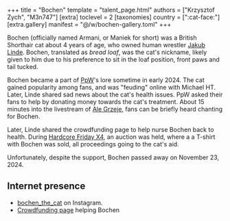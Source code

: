 +++
title = "Bochen"
template = "talent_page.html"
authors = ["Krzysztof Zych", "M3n747"]
[extra]
toclevel = 2
[taxonomies]
country = [":cat-face:"]
[extra.gallery]
manifest = "@/w/bochen-gallery.toml"
+++

Bochen (officially named Armani, or Maniek for short) was a British Shorthair cat about 4 years of age, who owned human wrestler [Jakub Linde](@/w/jakub-linde.md). Bochen, translated as _bread loaf_, was the cat's nickname, likely given to him due to his preference to sit in the loaf position, front paws and tail tucked.

Bochen became a part of [PpW](@/o/ppw.md)'s lore sometime in early 2024. The cat gained popularity among fans, and was "feuding" online with Michael HT.
Later, Linde shared sad news about the cat's health issues.
PpW asked their fans to help by donating money towards the cat's treatment.
About 15 minutes into the livestream of [Ale Grzeje](@/e/ppw/2024-07-13-ppw-ale-grzeje.md), fans can be briefly heard chanting for Bochen.

Later, Linde shared the crowdfunding page to help nurse Bochen back to health.
During [Hardcore Friday X4](@/e/ppw/2024-08-23-ppw-hardcore-friday-x4.md), an auction was held, where a a T-shirt with Bochen was sold, all proceedings going to the cat's aid.

Unfortunately, despite the support, Bochen passed away on November 23, 2024.

## Internet presence

* [bochen_the_cat](https://www.instagram.com/bochen_the.cat/) on Instagram.
* [Crowdfunding page](https://zrzutka.pl/nz8cgb) helping Bochen
